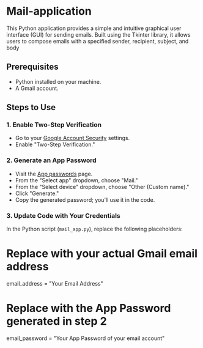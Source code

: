 # Mail-application
This Python application provides a simple and intuitive graphical user interface (GUI) for sending emails. Built using the Tkinter library, it allows users to compose emails with a specified sender, recipient, subject, and body

## Prerequisites
- Python installed on your machine.
- A Gmail account.

## Steps to Use
### 1. Enable Two-Step Verification
- Go to your [Google Account Security](https://myaccount.google.com/security-checkup) settings.
- Enable "Two-Step Verification."

### 2. Generate an App Password
- Visit the [App passwords](https://myaccount.google.com/apppasswords) page.
- From the "Select app" dropdown, choose "Mail."
- From the "Select device" dropdown, choose "Other (Custom name)."
- Click "Generate."
- Copy the generated password; you'll use it in the code.

### 3. Update Code with Your Credentials
In the Python script (`mail_app.py`), replace the following placeholders:
# Replace with your actual Gmail email address
email_address = "Your Email Address"
# Replace with the App Password generated in step 2
email_password = "Your App Password of your email account"
